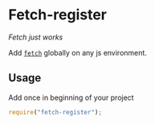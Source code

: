 # Fetch-register

_Fetch just works_

Add [`fetch`](https://developer.mozilla.org/en-US/docs/Web/API/Fetch_API) globally on any js environment.

## Usage

Add once in beginning of your project

```js
require("fetch-register");
```
